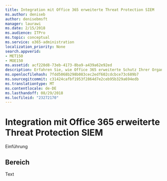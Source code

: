 ```yaml
---
title: Integration mit Office 365 erweiterte Threat Protection SIEM
ms.author: deniseb
author: denisebmsft
manager: laurawi
ms.date: 2/15/2018
ms.audience: ITPro
ms.topic: conceptual
ms.service: o365-administration
localization_priority: None
search.appverid:
- MET150
- MOE150
ms.assetid: acf228d8-73eb-4173-8ba9-a439a62e92ed
description: Erfahren Sie, wie Office 365 erweiterte Schutz Ihrer Organisation SIEM Server zu integrieren.
ms.openlocfilehash: 7fdd5068b298b083cec2edf602cdcbce73c689b7
ms.sourcegitcommit: c31424cafbf1953f2864d7e2ceb95b329a694edb
ms.translationtype: MT
ms.contentlocale: de-DE
ms.lasthandoff: 08/29/2018
ms.locfileid: "23272170"
---
```

# <a name="siem-integration-with-office-365-advanced-threat-protection"></a>Integration mit Office 365 erweiterte Threat Protection SIEM

Einführung
  
## <a name="section"></a>Bereich

Text
  

